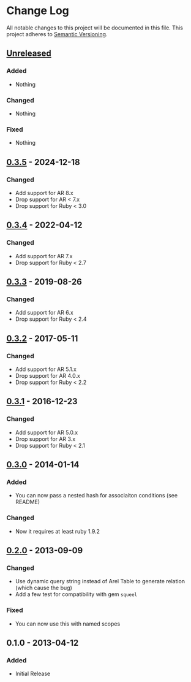 # Change Log
All notable changes to this project will be documented in this file.
This project adheres to [Semantic Versioning](http://semver.org/).


## [Unreleased]

### Added

- Nothing

### Changed

- Nothing

### Fixed

- Nothing


## [0.3.5] - 2024-12-18

### Changed

- Add support for AR 8.x
- Drop support for AR < 7.x
- Drop support for Ruby < 3.0


## [0.3.4] - 2022-04-12

### Changed

- Add support for AR 7.x
- Drop support for Ruby < 2.7


## [0.3.3] - 2019-08-26

### Changed

- Add support for AR 6.x
- Drop support for Ruby < 2.4


## [0.3.2] - 2017-05-11

### Changed

- Add support for AR 5.1.x
- Drop support for AR 4.0.x
- Drop support for Ruby < 2.2


## [0.3.1] - 2016-12-23

### Changed

- Add support for AR 5.0.x
- Drop support for AR 3.x
- Drop support for Ruby < 2.1


## [0.3.0] - 2014-01-14

### Added

- You can now pass a nested hash for associaiton conditions (see README)

### Changed

- Now it requires at least ruby 1.9.2


## [0.2.0] - 2013-09-09

### Changed

- Use dynamic query string instead of Arel Table to generate relation (which cause the bug)
- Add a few test for compatibility with gem `squeel`

### Fixed

- You can now use this with named scopes


## 0.1.0 - 2013-04-12

### Added

- Initial Release


[Unreleased]: https://github.com/PikachuEXE/where_lower/compare/v0.3.5...HEAD
[0.3.5]: https://github.com/PikachuEXE/where_lower/compare/v0.3.4...v0.3.5
[0.3.4]: https://github.com/PikachuEXE/where_lower/compare/v0.3.3...v0.3.4
[0.3.3]: https://github.com/PikachuEXE/where_lower/compare/v0.3.2...v0.3.3
[0.3.2]: https://github.com/PikachuEXE/where_lower/compare/v0.3.1...v0.3.2
[0.3.1]: https://github.com/PikachuEXE/where_lower/compare/v0.3.0...v0.3.1
[0.3.0]: https://github.com/PikachuEXE/where_lower/compare/v0.2.0...v0.3.0
[0.2.0]: https://github.com/PikachuEXE/where_lower/compare/v0.1.0...v0.2.0
